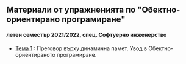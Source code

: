 ## Материали от упражненията по "Обектно-ориентирано програмиране"
#### летен семестър 2021/2022, спец. Софтуерно инженерство

- [Тема 1](https://github.com/s1dvicious/OOP-Software-Engineering-21-22/blob/main/Sem%2001/README.md) : Преговор върху динамична памет. Увод в Обектно-ориентираното програмиране.
